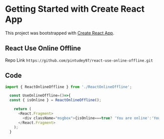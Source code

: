 # Getting Started with Create React App

This project was bootstrapped with [Create React App](https://github.com/facebook/create-react-app).

## React Use Online Offline

Repo Link `https://github.com/pintudey97/react-use-online-offline.git`

## Code
``` javascript
import { ReactOnlineOffline } from './ReactOnlineOffline';

  const UseOnlineOffline=()=>{
  const { isOnline } = ReactOnlineOffline();

    return (
      <React.Fragment>
        <div className="msgbox">{isOnline===true? 'You are online':'You are offline'}</div>
      </React.Fragment>
    );
  }
```
